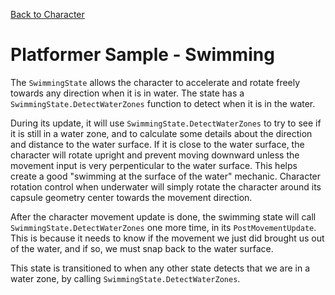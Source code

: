 

[Back to Character](../character)

# Platformer Sample - Swimming

The `SwimmingState` allows the character to accelerate and rotate freely towards any direction when it is in water. The state has a `SwimmingState.DetectWaterZones` function to detect when it is in the water.

During its update, it will use `SwimmingState.DetectWaterZones` to try to see if it is still in a water zone, and to calculate some details about the direction and distance to the water surface. If it is close to the water surface, the character will rotate upright and prevent moving downward unless the movement input is very perpenticular to the water surface. This helps create a good "swimming at the surface of the water" mechanic. Character rotation control when underwater will simply rotate the character around its capsule geometry center towards the movement direction.

After the character movement update is done, the swimming state will call `SwimmingState.DetectWaterZones` one more time, in its `PostMovementUpdate`. This is because it needs to know if the movement we just did brought us out of the water, and if so, we must snap back to the water surface.

This state is transitioned to when any other state detects that we are in a water zone, by calling `SwimmingState.DetectWaterZones`.
